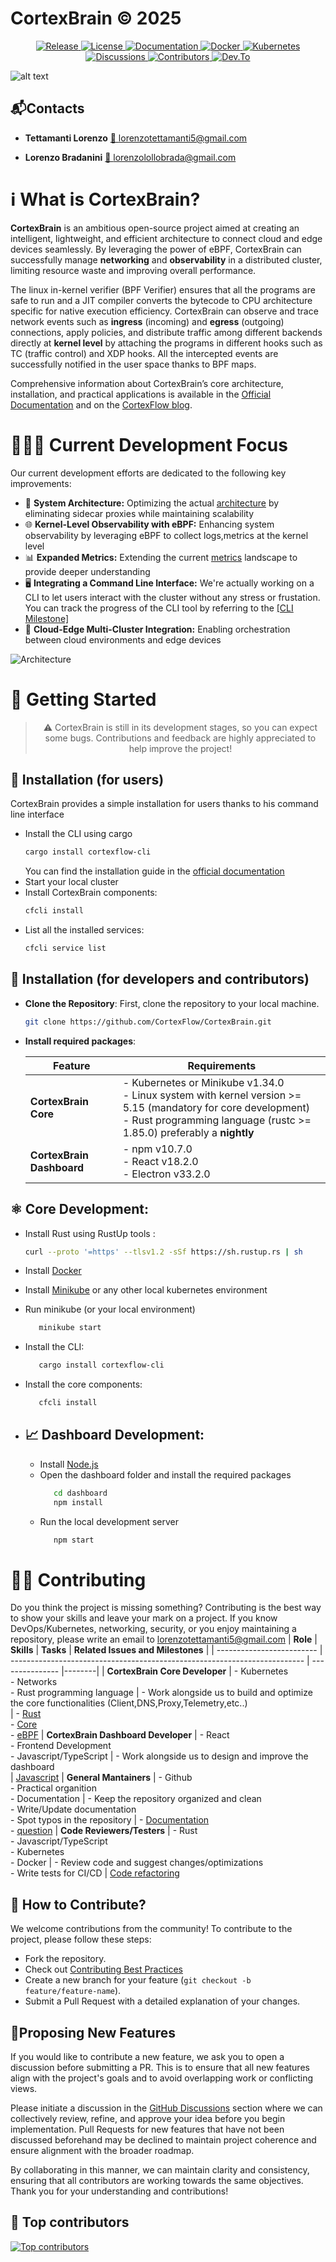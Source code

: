 # CortexBrain © 2025 

<p align="center">
  <a href="https://github.com/CortexFlow/CortexBrain/releases">
    <img src="https://img.shields.io/badge/Release-Currently%20under%20development-red?style=flat-square&logo=github" alt="Release">
  </a>
  <a href="./LICENSE">
    <img src="https://img.shields.io/badge/License-Apache%202.0-blue.svg?style=flat-square&logo=open-source-initiative&logoColor=white" alt="License">
  </a>
  <a href="https://www.cortexflow.org/doc/">
    <img src="https://img.shields.io/badge/Documentation-Available-brightgreen?style=flat-square&logo=readthedocs&logoColor=white" alt="Documentation">
  </a>
  <a href="https://www.docker.com">
    <img src="https://img.shields.io/badge/Docker-Containerized-%232496ED.svg?style=flat-square&logo=docker&logoColor=white" alt="Docker">
  </a>
  <a href="https://kubernetes.io">
    <img src="https://img.shields.io/badge/Kubernetes-Orchestrator-%23326CE5.svg?style=flat-square&logo=Kubernetes&logoColor=white" alt="Kubernetes">
  </a>
  <a href="https://github.com/CortexFlow/CortexBrain/discussions">
    <img src="https://img.shields.io/github/discussions/CortexFlow/CortexBrain?style=flat-square&logo=github-discussions&logoColor=white" alt="Discussions">
  </a>
  <a href="https://github.com/CortexFlow/CortexBrain#contributing">
    <img src="https://img.shields.io/badge/Contributors-Welcome-brightgreen?style=flat-square&logo=github&logoColor=white" alt="Contributors">
  </a>
  <a href="https://dev.to/cortexflow">
    <img src="https://img.shields.io/badge/dev.to-Community-%23326CE5.svg?style=flat-square&logo=Dev.To&logoColor=white" alt="Dev.To">
  </a>
</p>



![alt text](https://www.cortexflow.org/app.png)

## 📬Contacts

- **Tettamanti Lorenzo**  [📧 lorenzotettamanti5@gmail.com](mailto:lorenzotettamanti5@gmail.com)

- **Lorenzo Bradanini**  [📧 lorenzolollobrada@gmail.com](mailto:lorenzolollobrada@gmail.com)

# ℹ️ What is CortexBrain?
**CortexBrain** is an ambitious open-source project aimed at creating an intelligent, lightweight, and efficient architecture to connect cloud and edge devices seamlessly. 
By leveraging the power of eBPF, CortexBrain can successfully manage **networking** and **observability** in a distributed cluster, limiting resource waste and improving overall performance. 

The linux in-kernel verifier (BPF Verifier) ensures that all the programs are safe to run and a JIT compiler converts the bytecode to CPU architecture specific for native execution efficiency. CortexBrain can observe and trace network events such as **ingress** (incoming) and **egress** (outgoing) connections, apply policies, and distribute traffic among different backends directly at **kernel level** by attaching the programs in different hooks such as TC (traffic control) and XDP hooks. All the intercepted events are successfully notified in the user space thanks to BPF maps. 

Comprehensive information about CortexBrain’s core architecture, installation, and practical applications is available in the [Official Documentation](https://docs.cortexflow.org/) and on the [CortexFlow blog](https://blog.cortexflow.org/).

# **🧑🏻‍🔬 Current Development Focus**  

Our current development efforts are dedicated to the following key improvements:  

- 🔧 **System Architecture:** Optimizing the actual [architecture](https://www.cortexflow.org/doc/#architecture) by eliminating sidecar proxies while maintaining scalability
- 🌐 **Kernel-Level Observability with eBPF:** Enhancing system observability by leveraging eBPF to collect logs,metrics at the kernel level
- 📊 **Expanded Metrics:** Extending the current [metrics](https://www.cortexflow.org/doc/#detected-metrics) landscape to provide deeper understanding  
- 🖥️ **Integrating a Command Line Interface:** We're actually working on a CLI to let users interact with the cluster without any stress or frustation. You can track the progress of the CLI tool by referring to the [[CLI Milestone]](https://github.com/CortexFlow/CortexBrain/milestone/3)
- 📡 **Cloud-Edge Multi-Cluster Integration:** Enabling orchestration between cloud environments and edge devices

![Architecture](Doc/docs/cf_architecture.svg "Cortexflow architecture")

# 🤖 Getting Started

> <p align="center"> ⚠️ CortexBrain is still in its development stages, so you can expect some bugs. Contributions and feedback are highly appreciated to help improve the project! 
</p>

## 🥷 Installation (for users)
CortexBrain provides a simple installation for users thanks to his command line interface

- Install the CLI using cargo 
   ```bash
   cargo install cortexflow-cli
   ```
   You can find the installation guide in the [official documentation](https://docs.cortexflow.org)
- Start your local cluster
- Install CortexBrain components:
   ```bash
   cfcli install
   ```
- List all the installed services:
   ```bash
   cfcli service list
   ```
   


## 🥷 Installation (for developers and contributors)

- **Clone the Repository**:  First, clone the repository to your local machine.

   ```bash
   git clone https://github.com/CortexFlow/CortexBrain.git
    ```

- **Install required packages**:

   | **Feature**              | **Requirements**                                                                 |
   | ------------------------- | -------------------------------------------------------------------------------- |
   | **CortexBrain Core**      | - Kubernetes or Minikube v1.34.0  <br> - Linux system with kernel version >= 5.15 (mandatory for core development)  <br> - Rust programming language (rustc >= 1.85.0) preferably a **nightly** |
   | **CortexBrain Dashboard** | - npm v10.7.0  <br> - React v18.2.0  <br> - Electron v33.2.0                      |

## **⚛️ Core Development:**  
   - Install Rust using RustUp tools : 
      ```bash
      curl --proto '=https' --tlsv1.2 -sSf https://sh.rustup.rs | sh
      ```  
   - Install [Docker](https://www.docker.com/get-started/)
   - Install [Minikube](https://minikube.sigs.k8s.io/docs/start/?arch=%2Fwindows%2Fx86-64%2Fstable%2F.exe+download) or any other local kubernetes environment 
   - Run minikube (or your local environment)
      ```bash
         minikube start
      ```
   - Install the CLI:
      ```bash
         cargo install cortexflow-cli
      ```
   - Install the core components:
      ```bash
         cfcli install
      ```



- ## **📈 Dashboard Development:**  
   - Install [Node.js](https://nodejs.org/en/download)
   - Open the dashboard folder and install the required packages 
      ```bash
         cd dashboard
         npm install 
      ```  
   - Run the local development server
      ```bash
         npm start 
      ```


# 💪🏻 Contributing
Do you think the project is missing something? Contributing is the best way to show your skills and leave your mark on a project.
If you know DevOps/Kubernetes, networking, security, or you enjoy maintaining a repository, please write an email to lorenzotettamanti5@gmail.com
   | **Role**              | **Skills** | **Tasks** | **Related Issues and Milestones** |
   | ------------------------- | ------------------------------------------------------------------------- | --------------- |--------|
   | **CortexBrain Core Developer**      | - Kubernetes  <br> - Networks  <br> - Rust programming language | - Work alongside us to build and optimize the core functionalities (Client,DNS,Proxy,Telemetry,etc..) <br>                | - [Rust](https://github.com/CortexFlow/CortexBrain/labels/rust) <br> - [Core](https://github.com/CortexFlow/CortexBrain/milestone/1) <br> - [eBPF](https://github.com/CortexFlow/CortexBrain/labels/ebpf)
   | **CortexBrain Dashboard Developer** | - React  <br> - Frontend Development <br> - Javascript/TypeScript | - Work alongside us to design and improve the dashboard  <br>            | [Javascript](https://github.com/CortexFlow/CortexBrain/labels/javascript)
   | **General Mantainers** | - Github  <br> - Practical organition  <br> - Documentation                   | - Keep the repository organized and clean <br> - Write/Update documentation <br> - Spot typos in the repository     | - [Documentation](https://github.com/CortexFlow/CortexBrain/labels/documentation) <br> - [question](https://github.com/CortexFlow/CortexBrain/labels/question)
   | **Code Reviewers/Testers** | - Rust  <br> - Javascript/TypeScript  <br> - Kubernetes <br> - Docker    | - Review code and suggest changes/optimizations <br> - Write tests for CI/CD  | [Code refactoring](https://github.com/CortexFlow/CortexBrain/labels/code%20refactoring)
 

## 🤖 How to Contribute?
We welcome contributions from the community! To contribute to the project, please follow these steps:

- Fork the repository.
- Check out [Contributing Best Practices](https://github.com/CortexFlow/CortexBrain/blob/main/CONTRIBUTING.md) 
- Create a new branch for your feature (`git checkout -b feature/feature-name`).
- Submit a Pull Request with a detailed explanation of your changes.

## 🙋**Proposing New Features**

If you would like to contribute a new feature, we ask you to open a discussion before submitting a PR. This is to ensure that all new features align with the project's goals and to avoid overlapping work or conflicting views.

Please initiate a discussion in the [GitHub Discussions](https://github.com/CortexFlow/CortexBrain/discussions) section where we can collectively review, refine, and approve your idea before you begin implementation. Pull Requests for new features that have not been discussed beforehand may be declined to maintain project coherence and ensure alignment with the broader roadmap.

By collaborating in this manner, we can maintain clarity and consistency, ensuring that all contributors are working towards the same objectives. Thank you for your understanding and contributions!

## 🐐 Top contributors
[![Top contributors](https://images.repography.com/54717595/CortexFlow/CortexBrain/top-contributors/bRL3WTk3lP0LlkiA2QM-GAH_NLqgBwcXYg8aH_s_9Fg/_YHQeQ-ptyH2aRy6rfxNfiMSSDWLoxKWQgKovd2sKJM_table.svg)](https://github.com/CortexFlow/CortexBrain/graphs/contributors)
